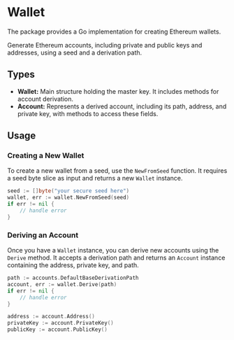 # Wallet

The package provides a Go implementation for creating Ethereum wallets.

Generate Ethereum accounts, including private and public keys and addresses, using a seed and a derivation path.

## Types

- **Wallet:** Main structure holding the master key. It includes methods for account derivation.
- **Account:** Represents a derived account, including its path, address, and private key, with methods to access these fields.

## Usage

### Creating a New Wallet

To create a new wallet from a seed, use the `NewFromSeed` function. It requires a seed byte slice as input and returns a new `Wallet` instance.

```go
seed := []byte("your secure seed here")
wallet, err := wallet.NewFromSeed(seed)
if err != nil {
    // handle error
}
```

### Deriving an Account

Once you have a `Wallet` instance, you can derive new accounts using the `Derive` method. It accepts a derivation path and returns an `Account` instance containing the address, private key, and path.

```go
path := accounts.DefaultBaseDerivationPath
account, err := wallet.Derive(path)
if err != nil {
    // handle error
}

address := account.Address()
privateKey := account.PrivateKey()
publicKey := account.PublicKey()
```
